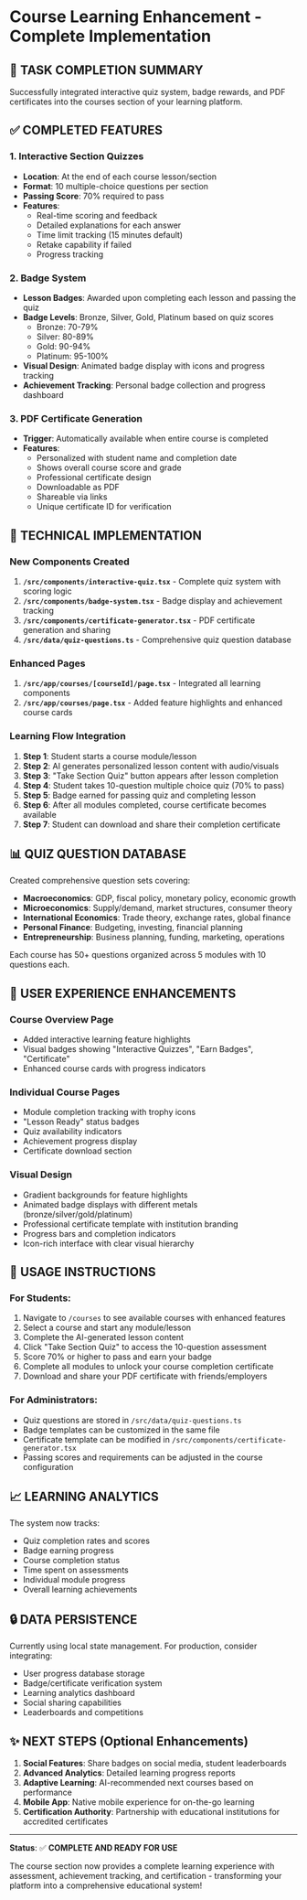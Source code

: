 # Course Learning Enhancement - Complete Implementation

## 🎯 TASK COMPLETION SUMMARY

Successfully integrated interactive quiz system, badge rewards, and PDF certificates into the courses section of your learning platform.

## ✅ COMPLETED FEATURES

### 1. **Interactive Section Quizzes**
- **Location**: At the end of each course lesson/section
- **Format**: 10 multiple-choice questions per section
- **Passing Score**: 70% required to pass
- **Features**:
  - Real-time scoring and feedback
  - Detailed explanations for each answer
  - Time limit tracking (15 minutes default)
  - Retake capability if failed
  - Progress tracking

### 2. **Badge System**
- **Lesson Badges**: Awarded upon completing each lesson and passing the quiz
- **Badge Levels**: Bronze, Silver, Gold, Platinum based on quiz scores
  - Bronze: 70-79%
  - Silver: 80-89% 
  - Gold: 90-94%
  - Platinum: 95-100%
- **Visual Design**: Animated badge display with icons and progress tracking
- **Achievement Tracking**: Personal badge collection and progress dashboard

### 3. **PDF Certificate Generation**
- **Trigger**: Automatically available when entire course is completed
- **Features**:
  - Personalized with student name and completion date
  - Shows overall course score and grade
  - Professional certificate design
  - Downloadable as PDF
  - Shareable via links
  - Unique certificate ID for verification

## 🔧 TECHNICAL IMPLEMENTATION

### New Components Created
1. **`/src/components/interactive-quiz.tsx`** - Complete quiz system with scoring logic
2. **`/src/components/badge-system.tsx`** - Badge display and achievement tracking
3. **`/src/components/certificate-generator.tsx`** - PDF certificate generation and sharing
4. **`/src/data/quiz-questions.ts`** - Comprehensive quiz question database

### Enhanced Pages
1. **`/src/app/courses/[courseId]/page.tsx`** - Integrated all learning components
2. **`/src/app/courses/page.tsx`** - Added feature highlights and enhanced course cards

### Learning Flow Integration
1. **Step 1**: Student starts a course module/lesson
2. **Step 2**: AI generates personalized lesson content with audio/visuals
3. **Step 3**: "Take Section Quiz" button appears after lesson completion
4. **Step 4**: Student takes 10-question multiple choice quiz (70% to pass)
5. **Step 5**: Badge earned for passing quiz and completing lesson
6. **Step 6**: After all modules completed, course certificate becomes available
7. **Step 7**: Student can download and share their completion certificate

## 📊 QUIZ QUESTION DATABASE

Created comprehensive question sets covering:
- **Macroeconomics**: GDP, fiscal policy, monetary policy, economic growth
- **Microeconomics**: Supply/demand, market structures, consumer theory
- **International Economics**: Trade theory, exchange rates, global finance
- **Personal Finance**: Budgeting, investing, financial planning
- **Entrepreneurship**: Business planning, funding, marketing, operations

Each course has 50+ questions organized across 5 modules with 10 questions each.

## 🎨 USER EXPERIENCE ENHANCEMENTS

### Course Overview Page
- Added interactive learning feature highlights
- Visual badges showing "Interactive Quizzes", "Earn Badges", "Certificate"
- Enhanced course cards with progress indicators

### Individual Course Pages
- Module completion tracking with trophy icons
- "Lesson Ready" status badges
- Quiz availability indicators
- Achievement progress display
- Certificate download section

### Visual Design
- Gradient backgrounds for feature highlights
- Animated badge displays with different metals (bronze/silver/gold/platinum)
- Professional certificate template with institution branding
- Progress bars and completion indicators
- Icon-rich interface with clear visual hierarchy

## 🚀 USAGE INSTRUCTIONS

### For Students:
1. Navigate to `/courses` to see available courses with enhanced features
2. Select a course and start any module/lesson
3. Complete the AI-generated lesson content
4. Click "Take Section Quiz" to access the 10-question assessment
5. Score 70% or higher to pass and earn your badge
6. Complete all modules to unlock your course completion certificate
7. Download and share your PDF certificate with friends/employers

### For Administrators:
- Quiz questions are stored in `/src/data/quiz-questions.ts`
- Badge templates can be customized in the same file
- Certificate template can be modified in `/src/components/certificate-generator.tsx`
- Passing scores and requirements can be adjusted in the course configuration

## 📈 LEARNING ANALYTICS

The system now tracks:
- Quiz completion rates and scores
- Badge earning progress
- Course completion status
- Time spent on assessments
- Individual module progress
- Overall learning achievements

## 🔒 DATA PERSISTENCE

Currently using local state management. For production, consider integrating:
- User progress database storage
- Badge/certificate verification system
- Learning analytics dashboard
- Social sharing capabilities
- Leaderboards and competitions

## ✨ NEXT STEPS (Optional Enhancements)

1. **Social Features**: Share badges on social media, student leaderboards
2. **Advanced Analytics**: Detailed learning progress reports
3. **Adaptive Learning**: AI-recommended next courses based on performance
4. **Mobile App**: Native mobile experience for on-the-go learning
5. **Certification Authority**: Partnership with educational institutions for accredited certificates

---

**Status**: ✅ **COMPLETE AND READY FOR USE**

The course section now provides a complete learning experience with assessment, achievement tracking, and certification - transforming your platform into a comprehensive educational system!
